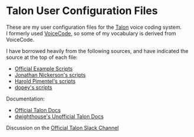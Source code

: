 # Talon User Configuration Files

These are my user configuration files for the [Talon](https://talonvoice.com) voice coding system.  
I formerly used [VoiceCode](http://voicecode.io), so some of my vocabulary is derived from VoiceCode.  

I have borrowed heavily from the following sources, and have indicated the source at the top of each file:  
* [Official Example Scripts](https://github.com/talonvoice/examples)  
* [Jonathan Nickerson's scripts](https://github.com/JonathanNickerson/talon_voice_user_scripts)  
* [Harold Pimentel's scripts](https://github.com/pimentel/talon_user)  
* [dopey's scripts](https://github.com/dopey/talon_user)  

Documentation:  
* [Official Talon Docs](https://talonvoice.com/docs/index.html)  
* [dwighthouse's Unofficial Talon Docs](https://github.com/dwighthouse/unofficial-talonvoice-docs)  

Discussion on the [Official Talon Slack Channel](https://join.slack.com/t/talonvoice/shared_invite/enQtMjUzODA5NzQwNjYzLTY1NzZjNzM4NjVhZjZhYWFlNmZkYmU2YzE2ZjQxZjcyMTgwNDk5NDg2YzhmZDRmNmEwYThkODEyYjY4ZGZmODE)
